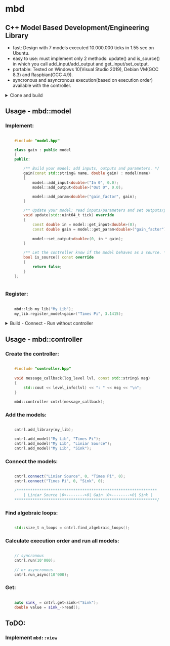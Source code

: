 # mbd



## C++ Model Based Development/Engineering Library 

- fast: Design with 7 models executed 10.000.000 ticks in 1.55 sec on Ubuntu.
- easy to use: must implement only 2 methods: update() and is_source() in which you call add_input/add_output and get_input/set_output. 
- portable: Tested on Windows 10(Visual Studio 2019), Debian VM(GCC 8.3) and Raspbian(GCC 4.9).
- syncronous and asyncronous execution(based on execution order) available with the controller.

<details>
<summary>Clone and build</summary>
	
## Clone and build:


```Shell
	git clone https://github.com/mehecip/mbd.git
	cd mbd
	cmake -DBUILD_CONTROLLER=On -DBUILD_EXAMPLES=On .
	make f=Makefile
```
</details>


## Usage - mbd::model

### Implement:

```c++

	#include "model.hpp"

	class gain : public model
	{
	public:

		/** Build your model: add inputs, outputs and parameters. */
		gain(const std::string& name, double gain) : model(name)
		{
			model::add_input<double>("In 0", 0.0);
			model::add_output<double>("Out 0", 0.0);

			model::add_param<double>("gain_factor", gain);
		}

		/** Update your model: read inputs/parameters and set outputs/parameters. */
		void update(std::uint64_t tick) override
		{
			const double in = model::get_input<double>(0);
			const double gain = model::get_param<double>("gain_factor");
			
			model::set_output<double>(0, in * gain);
		}

		/** Let the controller know if the model behaves as a source. */
		bool is_source() const override
		{
			return false;
		}
	};
	
```

### Register:

```c++

	mbd::lib my_lib("My Lib");
	my_lib.register_model<gain>("Times Pi", 3.1415);
```

<details>
<summary>Build - Connect - Run without controller</summary>
	
### Build:

```c++

	auto gain_ = my_lib.build_model("Times Pi");
	auto src_ = my_lib.build_model("Liniar Source");
	auto sink_ = my_lib.build_model("Sink");
```
	
### Connect:

```c++

	mbd::end_point src_0{src_, 0, port_dir_t::OUT};
	mbd::end_point gain_0{gain_, 0, port_dir_t::IN};

	auto [state, src_to_gain] = connection::build(src_0, gain_0);

	/**************************************************************
		| Liniar Source |0>-------->0| Gain |0>-------->0| Sink | 
	***************************************************************/
```
### Execute (in the correct order):

```c++	

	for (std::uint64_t i = 0; i < 10; ++i)
	{
		src_->update(i);
		gain_->update(i);
		sink_->update(i);
	}
```

</details>

## Usage - mbd::controller

### Create the controller:

```c++

	#include "controller.hpp"
	
	void message_callback(log_level lvl, const std::string& msg)
	{
		std::cout << level_info(lvl) << ": " << msg << "\n";
	}
	
	mbd::controller cntrl(message_callback);
```
### Add the models:

```c++

	cntrl.add_library(my_lib);

	cntrl.add_model("My Lib", "Times Pi");
	cntrl.add_model("My Lib", "Liniar Source");
	cntrl.add_model("My Lib", "Sink");
```

### Connect the models:

```c++

	cntrl.connect("Liniar Source", 0, "Times Pi", 0);
	cntrl.connect("Times Pi", 0, "Sink", 0);

	/**************************************************************
		| Liniar Source |0>-------->0| Gain |0>-------->0| Sink | 
	***************************************************************/
```
	
### Find algebraic loops:

```c++

	std::size_t n_loops = cntrl.find_algebraic_loops();
```
### Calculate execution order and run all models:

```c++

	// syncronous
	cntrl.run(10'000);
	
	// or asyncronous
	cntrl.run_async(10'000);
```
### Get:

```c++

	auto sink_ = cntrl.get<sink>("Sink");
	double value = sink_->read();
```

## ToDO:

### Implement ```mbd::view```
